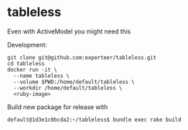 tableless
=========

Even with ActiveModel you might need this

Development:

```
git clone git@github.com:experteer/tableless.git
cd tableless
docker run -it \
  --name tableless \
  --volume $PWD:/home/default/tableless \
  --workdir /home/default/tableless \
  <ruby-image>
```

Build new package for release with

```
default@1d3e1c0bcda2:~/tableless$ bundle exec rake build
```

